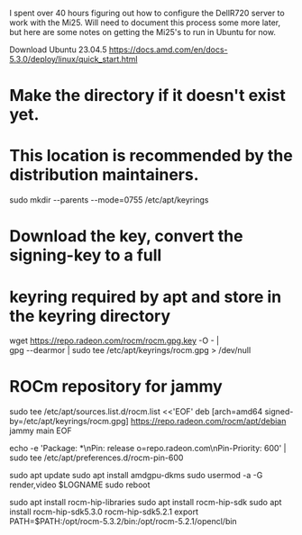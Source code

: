I spent over 40 hours figuring out how to configure the DellR720 server to work with the Mi25. Will need to document this process some more later, but here are some notes on getting the Mi25's to run in Ubuntu for now.

Download Ubuntu 23.04.5
https://docs.amd.com/en/docs-5.3.0/deploy/linux/quick_start.html

# Make the directory if it doesn't exist yet.
# This location is recommended by the distribution maintainers.
sudo mkdir --parents --mode=0755 /etc/apt/keyrings
# Download the key, convert the signing-key to a full
# keyring required by apt and store in the keyring directory
wget https://repo.radeon.com/rocm/rocm.gpg.key -O - | \
    gpg --dearmor | sudo tee /etc/apt/keyrings/rocm.gpg > /dev/null

# ROCm repository for jammy
sudo tee /etc/apt/sources.list.d/rocm.list <<'EOF'
deb [arch=amd64 signed-by=/etc/apt/keyrings/rocm.gpg] https://repo.radeon.com/rocm/apt/debian jammy main
EOF


echo -e 'Package: *\nPin: release o=repo.radeon.com\nPin-Priority: 600' | sudo tee /etc/apt/preferences.d/rocm-pin-600

sudo apt update
sudo apt install amdgpu-dkms
sudo usermod -a -G render,video $LOGNAME
sudo reboot

sudo apt install rocm-hip-libraries
sudo apt install rocm-hip-sdk
sudo apt install rocm-hip-sdk5.3.0 rocm-hip-sdk5.2.1
export PATH=$PATH:/opt/rocm-5.3.2/bin:/opt/rocm-5.2.1/opencl/bin

